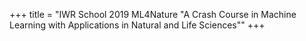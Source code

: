 +++
title = "IWR School 2019 ML4Nature \"A Crash Course in Machine Learning with Applications in Natural and Life Sciences\""
+++